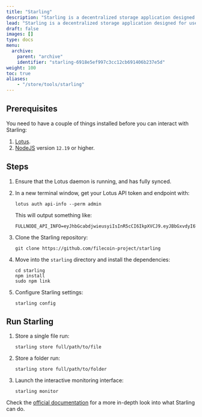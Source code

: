 ```yaml
---
title: "Starling"
description: "Starling is a decentralized storage application designed for use in archival settings, where the ability to demonstrate the authenticity of a file over the course of time is of paramount importance."
lead: "Starling is a decentralized storage application designed for use in archival settings, where the ability to demonstrate the authenticity of a file over the course of time is of paramount importance. This guide will quickly set up Starling on your computer."
draft: false
images: []
type: docs
menu:
  archive:
    parent: "archive"
    identifier: "starling-6918e5ef997c3cc12cb691406b237e5d"
weight: 100
toc: true
aliases:
    - "/store/tools/starling"
---
```


## Prerequisites

You need to have a couple of things installed before you can interact with Starling:

1. [Lotus](https://lotus.filecoin.io/docs/set-up/install/).
1. [NodeJS](https://nodejs.org/en/download/) version `12.19` or higher.

## Steps

1. Ensure that the Lotus daemon is running, and has fully synced.
1. In a new terminal window, get your Lotus API token and endpoint with:

    ```shell with-output
    lotus auth api-info --perm admin
    ```

    This will output something like:

    ```plaintext
    FULLNODE_API_INFO=eyJhbGcabdjwieusyiIsInR5cCI6IkpXVCJ9.eyJBbGxvdyI6WyJyZWFkIiwid3JpdGUiLCJzaWduIiwdj3isu2938X0.tmdXnxUflc8nhghfjiwo2l1o9T1QwT0jLskdEV5cYEc:/ip4/127.0.0.1/tcp/1234/http
    ```

1. Clone the Starling repository:

    ```shell
    git clone https://github.com/filecoin-project/starling
    ```

1. Move into the `starling` directory and install the dependencies:

    ```shell
    cd starling
    npm install
    sudo npm link
    ```

1. Configure Starling settings:

    ```shell
    starling config
    ```

## Run Starling

1. Store a single file run:

    ```shell
    starling store full/path/to/file
    ```

1. Store a folder run:

    ```shell
    starling store full/path/to/folder
    ```

1. Launch the interactive monitoring interface:

    ```shell
    starling monitor
    ```

Check the [official documentation](https://starlingstorage.io/commands.html) for a more in-depth look into what Starling can do.
